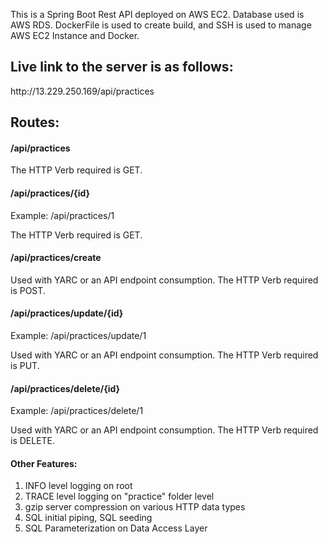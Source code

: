 This is a Spring Boot Rest API deployed on AWS EC2. Database used is AWS RDS. DockerFile is used to create build, and SSH is used to manage AWS EC2 Instance and Docker.

<h2 target="_blank">Live link to the server is as follows: </h2>
http://13.229.250.169/api/practices

<h2>Routes:</h2>
<h4> /api/practices </h4>
<p> The HTTP Verb required is GET.</p>

<h4> /api/practices/{id} </h4>
<p> Example: /api/practices/1 </p>
<p> The HTTP Verb required is GET. </p>

<h4> /api/practices/create </h4>
<p> Used with YARC or an API endpoint consumption. The HTTP Verb required is POST. </p> 

<h4> /api/practices/update/{id} </h4>
<p> Example: /api/practices/update/1 </p>
<p> Used with YARC or an API endpoint consumption. The HTTP Verb required is PUT. </p>

<h4> /api/practices/delete/{id} </h4>
<p> Example: /api/practices/delete/1 </p>
<p> Used with YARC or an API endpoint consumption. The HTTP Verb required is DELETE.</p>

<h4> Other Features: </h4>
<ol>
<li> INFO level logging on root </li>
<li> TRACE level logging on "practice" folder level </li>
<li> gzip server compression on various HTTP data types </li>
<li> SQL initial piping, SQL seeding </li>
<li> SQL Parameterization on Data Access Layer </li>
</ol>
